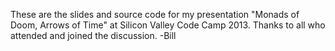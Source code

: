 These are the slides and source code for my presentation
"Monads of Doom, Arrows of Time" at Silicon Valley Code Camp 2013.
Thanks to all who attended and joined the discussion.
-Bill
